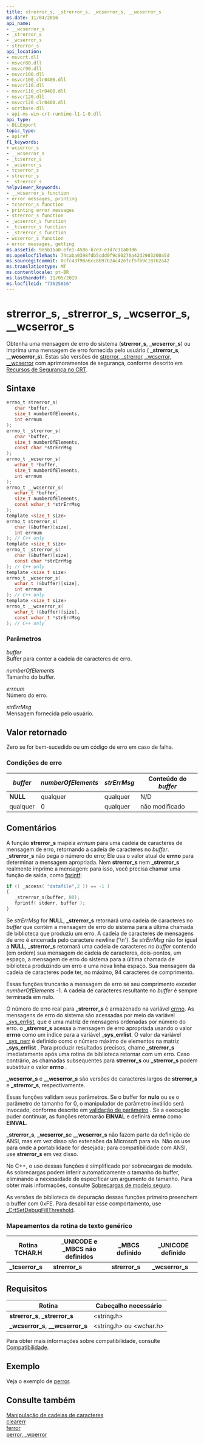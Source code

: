 ```yaml
---
title: strerror_s, _strerror_s, _wcserror_s, __wcserror_s
ms.date: 11/04/2016
api_name:
- __wcserror_s
- _strerror_s
- _wcserror_s
- strerror_s
api_location:
- msvcrt.dll
- msvcr80.dll
- msvcr90.dll
- msvcr100.dll
- msvcr100_clr0400.dll
- msvcr110.dll
- msvcr110_clr0400.dll
- msvcr120.dll
- msvcr120_clr0400.dll
- ucrtbase.dll
- api-ms-win-crt-runtime-l1-1-0.dll
api_type:
- DLLExport
topic_type:
- apiref
f1_keywords:
- wcserror_s
- __wcserror_s
- _tcserror_s
- _wcserror_s
- tcserror_s
- strerror_s
- _strerror_s
helpviewer_keywords:
- __wcserror_s function
- error messages, printing
- tcserror_s function
- printing error messages
- strerror_s function
- _wcserror_s function
- _tcserror_s function
- _strerror_s function
- wcserror_s function
- error messages, getting
ms.assetid: 9e5b15a0-efe1-4586-b7e3-e1d7c31a03d6
ms.openlocfilehash: 74caba0398fdb5cdd0f9c80270a42d2903200a5d
ms.sourcegitcommit: 0cfc43f90a6cc8b97b24c42efcf5fb9c18762a42
ms.translationtype: MT
ms.contentlocale: pt-BR
ms.lasthandoff: 11/05/2019
ms.locfileid: "73625816"
---
```

# <a name="strerror_s-_strerror_s-_wcserror_s-__wcserror_s"></a>strerror_s, _strerror_s, _wcserror_s, __wcserror_s

Obtenha uma mensagem de erro do sistema (**strerror_s**, **_wcserror_s**) ou imprima uma mensagem de erro fornecida pelo usuário ( **_strerror_s**, **__wcserror_s**). Estas são versões de [strerror, _strerror, _wcserror, \__wcserror](strerror-strerror-wcserror-wcserror.md) com aprimoramentos de segurança, conforme descrito em [Recursos de Segurança no CRT](../../c-runtime-library/security-features-in-the-crt.md).

## <a name="syntax"></a>Sintaxe

```C
errno_t strerror_s(
   char *buffer,
   size_t numberOfElements,
   int errnum
);
errno_t _strerror_s(
   char *buffer,
   size_t numberOfElements,
   const char *strErrMsg
);
errno_t _wcserror_s(
   wchar_t *buffer,
   size_t numberOfElements,
   int errnum
);
errno_t __wcserror_s(
   wchar_t *buffer,
   size_t numberOfElements,
   const wchar_t *strErrMsg
);
template <size_t size>
errno_t strerror_s(
   char (&buffer)[size],
   int errnum
); // C++ only
template <size_t size>
errno_t _strerror_s(
   char (&buffer)[size],
   const char *strErrMsg
); // C++ only
template <size_t size>
errno_t _wcserror_s(
   wchar_t (&buffer)[size],
   int errnum
); // C++ only
template <size_t size>
errno_t __wcserror_s(
   wchar_t (&buffer)[size],
   const wchar_t *strErrMsg
); // C++ only
```

### <a name="parameters"></a>Parâmetros

*buffer*<br/>
Buffer para conter a cadeia de caracteres de erro.

*numberOfElements*<br/>
Tamanho do buffer.

*errnum*<br/>
Número do erro.

*strErrMsg*<br/>
Mensagem fornecida pelo usuário.

## <a name="return-value"></a>Valor retornado

Zero se for bem-sucedido ou um código de erro em caso de falha.

### <a name="error-condtions"></a>Condições de erro

|*buffer*|*numberOfElements*|*strErrMsg*|Conteúdo do *buffer*|
|--------------|------------------------|-----------------|--------------------------|
|**NULL**|qualquer|qualquer|N/D|
|qualquer|0|qualquer|não modificado|

## <a name="remarks"></a>Comentários

A função **strerror_s** mapeia *errnum* para uma cadeia de caracteres de mensagem de erro, retornando a cadeia de caracteres no *buffer*. **_strerror_s** não pega o número do erro; Ele usa o valor atual de **errno** para determinar a mensagem apropriada. Nem **strerror_s** nem **_strerror_s** realmente imprime a mensagem: para isso, você precisa chamar uma função de saída, como [fprintf](fprintf-fprintf-l-fwprintf-fwprintf-l.md):

```C
if (( _access( "datafile",2 )) == -1 )
{
   _strerror_s(buffer, 80);
   fprintf( stderr, buffer );
}
```

Se *strErrMsg* for **NULL**, **_strerror_s** retornará uma cadeia de caracteres no *buffer* que contém a mensagem de erro do sistema para a última chamada de biblioteca que produziu um erro. A cadeia de caracteres de mensagens de erro é encerrada pelo caractere newline ('\n'). Se *strErrMsg* não for igual a **NULL**, **_strerror_s** retornará uma cadeia de caracteres no *buffer* contendo (em ordem) sua mensagem de cadeia de caracteres, dois-pontos, um espaço, a mensagem de erro do sistema para a última chamada de biblioteca produzindo um erro e uma nova linha espaço. Sua mensagem da cadeia de caracteres pode ter, no máximo, 94 caracteres de comprimento.

Essas funções truncarão a mensagem de erro se seu comprimento exceder *numberOfElements* -1. A cadeia de caracteres resultante no *buffer* é sempre terminada em nulo.

O número de erro real para **_strerror_s** é armazenado na variável [errno](../../c-runtime-library/errno-doserrno-sys-errlist-and-sys-nerr.md). As mensagens de erro do sistema são acessadas por meio da variável [_sys_errlist](../../c-runtime-library/errno-doserrno-sys-errlist-and-sys-nerr.md), que é uma matriz de mensagens ordenadas por número do erro. o **_strerror_s** acessa a mensagem de erro apropriada usando o valor **errno** como um índice para a variável **_sys_errlist**. O valor da variável [_sys_nerr](../../c-runtime-library/errno-doserrno-sys-errlist-and-sys-nerr.md) é definido como o número máximo de elementos na matriz **_sys_errlist** . Para produzir resultados precisos, chame **_strerror_s** imediatamente após uma rotina de biblioteca retornar com um erro. Caso contrário, as chamadas subsequentes para **strerror_s** ou **_strerror_s** podem substituir o valor **errno** .

**_wcserror_s** e **__wcserror_s** são versões de caracteres largos de **strerror_s** e **_strerror_s**, respectivamente.

Essas funções validam seus parâmetros. Se o buffer for **nulo** ou se o parâmetro de tamanho for 0, o manipulador de parâmetro inválido será invocado, conforme descrito em [validação de parâmetro](../../c-runtime-library/parameter-validation.md) . Se a execução puder continuar, as funções retornarão **EINVAL** e definirá **errno** como **EINVAL**.

**_strerror_s**, **_wcserror_s**e **__wcserror_s** não fazem parte da definição de ANSI, mas em vez disso são extensões da Microsoft para ela. Não os use para onde a portabilidade for desejada; para compatibilidade com ANSI, use **strerror_s** em vez disso.

No C++, o uso dessas funções é simplificado por sobrecargas de modelo. As sobrecargas podem inferir automaticamente o tamanho do buffer, eliminando a necessidade de especificar um argumento de tamanho. Para obter mais informações, consulte [Sobrecargas de modelo seguro](../../c-runtime-library/secure-template-overloads.md).

As versões de biblioteca de depuração dessas funções primeiro preenchem o buffer com 0xFE. Para desabilitar esse comportamento, use [_CrtSetDebugFillThreshold](crtsetdebugfillthreshold.md).

### <a name="generic-text-routine-mappings"></a>Mapeamentos da rotina de texto genérico

|Rotina TCHAR.H|_UNICODE e _MBCS não definidos|_MBCS definido|_UNICODE definido|
|---------------------|------------------------------------|--------------------|-----------------------|
|**_tcserror_s**|**strerror_s**|**strerror_s**|**_wcserror_s**|

## <a name="requirements"></a>Requisitos

|Rotina|Cabeçalho necessário|
|-------------|---------------------|
|**strerror_s**, **_strerror_s**|\<string.h>|
|**_wcserror_s**, **__wcserror_s**|\<string.h> ou \<wchar.h>|

Para obter mais informações sobre compatibilidade, consulte [Compatibilidade](../../c-runtime-library/compatibility.md).

## <a name="example"></a>Exemplo

Veja o exemplo de [perror](perror-wperror.md).

## <a name="see-also"></a>Consulte também

[Manipulação de cadeias de caracteres](../../c-runtime-library/string-manipulation-crt.md)<br/>
[clearerr](clearerr.md)<br/>
[ferror](ferror.md)<br/>
[perror, _wperror](perror-wperror.md)<br/>
